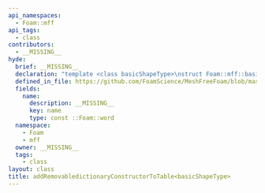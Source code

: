 ```yaml
---
api_namespaces:
  - Foam::mff
api_tags:
  - class
contributors:
  - __MISSING__
hyde:
  brief: __MISSING__
  declaration: "template <class basicShapeType>\nstruct Foam::mff::basicShape::addRemovabledictionaryConstructorToTable;"
  defined_in_file: https://github.com/FoamScience/MeshFreeFoam/blob/master/src/meshfree/shapes/basicShape/basicShape.H
  fields:
    name:
      description: __MISSING__
      key: name
      type: const ::Foam::word
  namespace:
    - Foam
    - mff
  owner: __MISSING__
  tags:
    - class
layout: class
title: addRemovabledictionaryConstructorToTable<basicShapeType>
---
```

